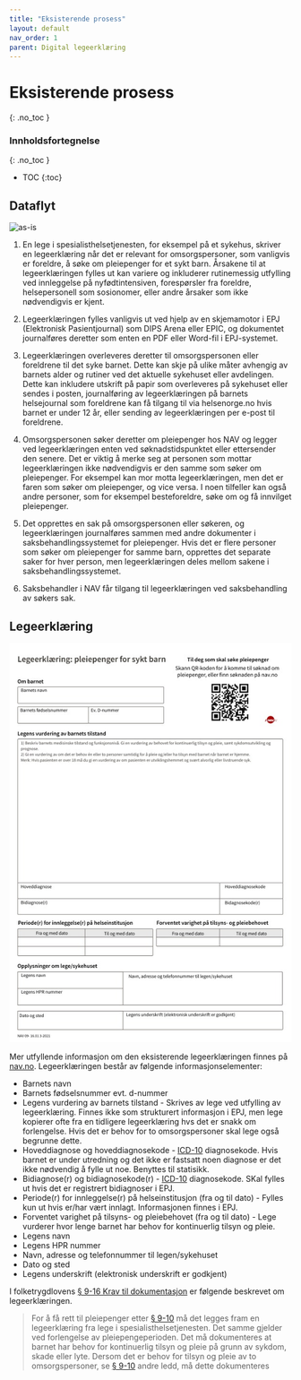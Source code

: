 ```yaml
---
title: "Eksisterende prosess"
layout: default
nav_order: 1
parent: Digital legeerklæring
---
```


# Eksisterende prosess
{: .no_toc }

### Innholdsfortegnelse
{: .no_toc }

- TOC
{:toc}

## Dataflyt

![as-is](https://github.com/navikt/helseopplysninger-docs/assets/130694937/c98e688e-3c82-46a5-ae10-01e19a764df8)


1. En lege i spesialisthelsetjenesten, for eksempel på et sykehus, skriver en legeerklæring når det er relevant for omsorgspersoner, som vanligvis er foreldre, å søke om pleiepenger for et sykt barn. Årsakene til at legeerklæringen fylles ut kan variere og inkluderer rutinemessig utfylling ved innleggelse på nyfødtintensiven, forespørsler fra foreldre, helsepersonell som sosionomer, eller andre årsaker som ikke nødvendigvis er kjent.

2. Legeerklæringen fylles vanligvis ut ved hjelp av en skjemamotor i EPJ (Elektronisk Pasientjournal) som DIPS Arena eller EPIC, og dokumentet journalføres deretter som enten en PDF eller Word-fil i EPJ-systemet.

3. Legeerklæringen overleveres deretter til omsorgspersonen eller foreldrene til det syke barnet. Dette kan skje på ulike måter avhengig av barnets alder og rutiner ved det aktuelle sykehuset eller avdelingen. Dette kan inkludere utskrift på papir som overleveres på sykehuset eller sendes i posten, journalføring av legeerklæringen på barnets helsejournal som foreldrene kan få tilgang til via helsenorge.no hvis barnet er under 12 år, eller sending av legeerklæringen per e-post til foreldrene.

4. Omsorgspersonen søker deretter om pleiepenger hos NAV og legger ved legeerklæringen enten ved søknadstidspunktet eller ettersender den senere. Det er viktig å merke seg at personen som mottar legeerklæringen ikke nødvendigvis er den samme som søker om pleiepenger. For eksempel kan mor motta legeerklæringen, men det er faren som søker om pleiepenger, og vice versa. I noen tilfeller kan også andre personer, som for eksempel besteforeldre, søke om og få innvilget pleiepenger.

5. Det opprettes en sak på omsorgspersonen eller søkeren, og legeerklæringen journalføres sammen med andre dokumenter i saksbehandlingssystemet for pleiepenger. Hvis det er flere personer som søker om pleiepenger for samme barn, opprettes det separate saker for hver person, men legeerklæringen deles mellom sakene i saksbehandlingssystemet.

6. Saksbehandler i NAV får tilgang til legeerklæringen ved saksbehandling av søkers sak.

## Legeerklæring
![legeerklæring](../assets/img/legeerklaering-og-veiledning-pleiepenger-sykt-barn.jpg)

Mer utfyllende informasjon om den eksisterende legeerklæringen finnes
på [nav.no](https://www.nav.no/samarbeidspartner/pleiepenger-barn#legeerklering-pleiepenger).
Legeerklæringen består av følgende informasjonselementer:

* Barnets navn
* Barnets fødselsnummer evt. d-nummer
* Legens vurdering av barnets tilstand - Skrives av lege ved utfylling av legeerklæring. Finnes ikke som strukturert
  informasjon i EPJ, men lege kopierer ofte fra en tidligere legeerklæring hvs det er snakk om forlengelse. Hvis det er
  behov for to omsorgspersoner skal lege også begrunne dette.
* Hoveddiagnose og hoveddiagnosekode - [ICD-10](https://www.ehelse.no/kodeverk-og-terminologi/ICD-10-og-ICD-11)
  diagnosekode. Hvis barnet er under utredning og det ikke er fastsatt noen diagnose er det ikke nødvendig å fylle ut
  noe. Benyttes til statisikk.
* Bidiagnose(r) og bidiagnosekode(r) - [ICD-10](https://www.ehelse.no/kodeverk-og-terminologi/ICD-10-og-ICD-11)
  diagnosekode. SKal fylles ut hvis det er registrert bidiagnoser i EPJ.
* Periode(r) for innleggelse(r) på helseinstitusjon (fra og til dato) - Fylles kun ut hvis er/har vært innlagt.
  Informasjonen finnes i EPJ.
* Forventet varighet på tilsyns- og pleiebehovet (fra og til dato) - Lege vurderer hvor lenge barnet har behov for
  kontinuerlig tilsyn og pleie.
* Legens navn
* Legens HPR nummer
* Navn, adresse og telefonnummer til legen/sykehuset
* Dato og sted
* Legens underskrift (elektronisk underskrift er godkjent)

I folketrygdlovens [§ 9-16 Krav til dokumentasjon](https://lovdata.no/lov/1997-02-28-19/§9-16) er følgende beskrevet om
legeerklæringen.
> For å få rett til pleiepenger etter [§ 9-10](https://lovdata.no/lov/1997-02-28-19/§9-10) må det legges fram en
> legeerklæring fra lege i spesialisthelsetjenesten. Det samme gjelder ved forlengelse av pleiepengeperioden.
> Det må dokumenteres at barnet har behov for kontinuerlig tilsyn og pleie på grunn av sykdom, skade eller lyte. Dersom
> det er behov for tilsyn og pleie av to omsorgspersoner, se [§ 9-10](https://lovdata.no/lov/1997-02-28-19/§9-10) andre
> ledd, må dette dokumenteres
